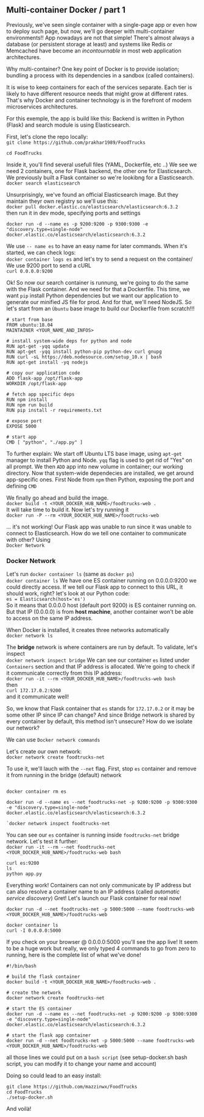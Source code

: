 ## Multi-container Docker / part 1

Previously, we've seen single container with a single-page app or even how to deploy such page, but now, we'll go deeper with multi-container environments!!
App nowadays are not that simple!
There's almost always a database (or persistent storage at least) and systems like Redis or Memcached have become an *incontournable* in most web application architectures.

Why multi-container?
One key point of Docker is to provide isolation; bundling a process with its dependencies in a sandbox (called containers).

It is wise to keep containers for each of the services separate. Each tier is likely to have different resource needs that might grow at different rates.
That's why Docker and container technology is in the forefront of modern microservices architectures.

For this exemple, the app is build like this:
Backend is written in Python (Flask) and search module is using Elasticsearch.

First, let's clone the repo locally:  
`git clone https://github.com/prakhar1989/FoodTrucks`
  
`cd FoodTrucks`

Inside it, you'll find several usefull files (YAML, Dockerfile, etc ..)
We see we need 2 containers, one for Flask backend, the other one for Elasticsearch.
We previously built a Flask container so we're lookibng for a Elasticsearch.  
`docker search elasticsearch`  
    
Unsurprisingly, we've found an official Elasticsearch image. But they maintain theyr own registry so we'll use this:  
`docker pull docker.elastic.co/elasticsearch/elasticsearch:6.3.2`  
then run it in dev mode, specifying ports and settings  
```
docker run -d --name es -p 9200:9200 -p 9300:9300 -e "discovery.type=single-node" docker.elastic.co/elasticsearch/elasticsearch:6.3.2
```
    
We use  `-- name es` to have an easy name for later commands. When it's started, we can check logs:  
`docker container logs es`
and let's try to send a request on the container/ We use 9200 port to send a cURL  
`curl 0.0.0.0:9200`

Ok! So now our search container is runnung, we're going to do the same with the Flask container.
And we need for that a Dockerfile. This time, we want `pip` install Python dependencies but we want our application to generate our minified JS file for prod.
And for that, we'll need NodeJS.
So let's start from an `Ùbuntu` base image to build our Dockerfile from scratch!!!

```
# start from base
FROM ubuntu:18.04
MAINTAINER <YOUR_NAME_AND_INFOS>

# install system-wide deps for python and node
RUN apt-get -yqq update
RUN apt-get -yqq install python-pip python-dev curl gnupg
RUN curl -sL https://deb.nodesource.com/setup_10.x | bash
RUN apt-get install -yq nodejs

# copy our application code
ADD flask-app /opt/flask-app
WORKDIR /opt/flask-app

# fetch app specific deps
RUN npm install
RUN npm run build
RUN pip install -r requirements.txt

# expose port
EXPOSE 5000

# start app
CMD [ "python", "./app.py" ]
```

To further explain:
We start off Ubuntu LTS base image, using `apt-get` manager to install Python and Node. `yqq` flag is used to get rid of "Yes" on all prompt.
We then `ADD` app into new volume in container; our working directory. Now that system-wide dependecies are installed, we get around app-specific ones.
First Node from `npm` then Python, exposing the port and defining `CMD`

We finally go ahead and build the image.  
`docker build -t <YOUR_DOCKER_HUB_NAME>/foodtrucks-web . `  
It will take time to build it.
Now let's try running it  
`docker run -P --rm <YOUR_DOCKER_HUB_NAME>/foodtrucks-web`  

... it's not working! Our Flask app was unable to run since it was unable to connect to Elasticsearch.
How do we tell one container to communicate with other?
Using  
`Docker Network`

### Docker Network
Let's run `docker container ls` (same as `docker ps`)  
`docker container ls`
We have one ES container running on 0.0.0.0:9200 we could directly access. If we tell our Flask app to connect to this URL, it should work, right?
let's look at our Python code:  
`es = Elasticsearch(host='es')`  
So it means that 0.0.0.0 host (default port 9200) is ES container running on.
But that IP (0.0.0.0) is from __host machine__, another container won't be able to access on the same IP address.

When Docker is installed, it creates three networks automatically  
`docker network ls`
    
The __bridge__ network is where containers are run by default. To validate, let's inspect  
`docker network inspect bridge`
We can see our container `es` listed under `Containers` section and that IP address is allocated.
We're going to check if it communicate correctly from this IP address:  
`docker run -it --rm <YOUR_DOCKER_HUB_NAME>/foodtrucks-web bash`  
then  
`curl 172.17.0.2:9200`  
and it communicate well!

So, we know that Flask container that `es` stands for `172.17.0.2` or it may be some other IP since IP can change?
And since Bridge network is shared by every container by default, this method isn't unsecure? How do we isolate our network?

We can use `Docker network commands`

Let's create our own network:  
`docker network create foodtrucks-net`

To use it, we'll lauch with the `--net` flag.
First, stop `es` container and remove it from running in the bridge (default) network  
```docker container stop es

docker container rm es

docker run -d --name es --net foodtrucks-net -p 9200:9200 -p 9300:9300 -e "discovery.type=single-node" docker.elastic.co/elasticsearch/elasticsearch:6.3.2
    
`docker network inspect foodtrucks-net
```

You can see our `es` container is running inside `foodtrucks-net` bridge network.
Let's test it further:  
`docker run -it --rm --net foodtrucks-net <YOUR_DOCKER_HUB_NAME>/foodtrucks-web bash`

```
curl es:9200
ls
python app.py
```

Everything work! Containers can not only communicate by IP address but can also resolve a container name to an IP address (called *automatic service discovery*)
Gret! Let's launch our Flask container for real now!  
```
docker run -d --net foodtrucks-net -p 5000:5000 --name foodtrucks-web <YOUR_DOCKER_HUB_NAME>/foodtrucks-web

docker container ls    
curl -I 0.0.0.0:5000
```
    
If you check on your browser @ 0.0.0.0:5000 you'll see the app live!
It seem to be a huge work but really, we only typed 4 commands to go from zero to running, here is the complete list of what we've done!

```
#!/bin/bash

# build the flask container
docker build -t <YOUR_DOCKER_HUB_NAME>/foodtrucks-web .

# create the network
docker network create foodtrucks-net

# start the ES container
docker run -d --name es --net foodtrucks-net -p 9200:9200 -p 9300:9300 -e "discovery.type=single-node" docker.elastic.co/elasticsearch/elasticsearch:6.3.2

# start the flask app container
docker run -d --net foodtrucks-net -p 5000:5000 --name foodtrucks-web <YOUR_DOCKER_HUB_NAME>/foodtrucks-web
```
all those lines we could put on a `bash script`
(see setup-docker.sh bash script, you can modify it to change your name and account)

Doing so could lead to an easy install:  
```
git clone https://github.com/mazzinwx/FoodTrucks
cd FoodTrucks
./setup-docker.sh
```

And voilà!
